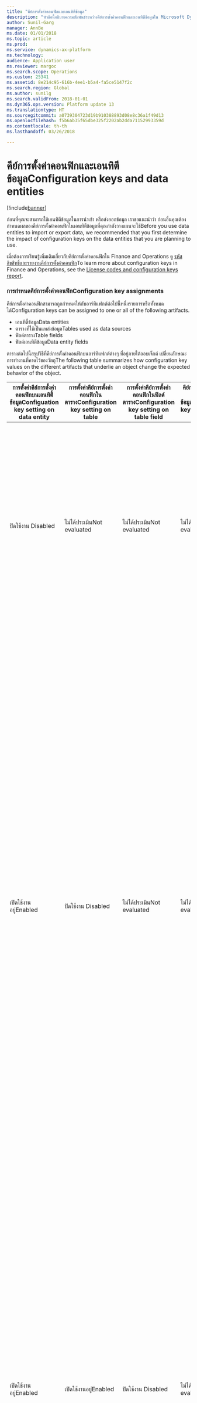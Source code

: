 ```yaml
---
title: "คีย์การตั้งค่าคอนฟิกและเอนทิตีข้อมูล"
description: "หัวข้อนี้อธิบายความสัมพันธ์ระหว่างคีย์การตั้งค่าคอนฟิกและเอนทิตีข้อมูลใน Microsoft Dynamics 365 for Finance and Operations"
author: Sunil-Garg
manager: AnnBe
ms.date: 01/01/2018
ms.topic: article
ms.prod: 
ms.service: dynamics-ax-platform
ms.technology: 
audience: Application user
ms.reviewer: margoc
ms.search.scope: Operations
ms.custom: 25341
ms.assetid: 8e214c95-616b-4ee1-b5a4-fa5ce5147f2c
ms.search.region: Global
ms.author: sunilg
ms.search.validFrom: 2018-01-01
ms.dyn365.ops.version: Platform update 13
ms.translationtype: HT
ms.sourcegitcommit: a0739304723d19b910388893d08e8c36a1f49d13
ms.openlocfilehash: f5b6ab35f65dbe325f2202ab2dda71152993359d
ms.contentlocale: th-th
ms.lasthandoff: 03/26/2018

---
```


# <a name="configuration-keys-and-data-entities"></a><span data-ttu-id="b11e8-103">คีย์การตั้งค่าคอนฟิกและเอนทิตีข้อมูล</span><span class="sxs-lookup"><span data-stu-id="b11e8-103">Configuration keys and data entities</span></span>

[!include[banner](../includes/banner.md)]

<span data-ttu-id="b11e8-104">ก่อนที่คุณจะสามารถใช้เอนทิตีข้อมูลในการนำเข้า หรือส่งออกข้อมูล เราขอแนะนำว่า ก่อนอื่นคุณต้องกำหนดผลของคีย์การตั้งค่าคอนฟิกในเอนทิตีข้อมูลที่คุณกำลังวางแผนจะใช้</span><span class="sxs-lookup"><span data-stu-id="b11e8-104">Before you use data entities to import or export data, we recommended that you first determine the impact of configuration keys on the data entities that you are planning to use.</span></span> 

<span data-ttu-id="b11e8-105">เมื่อต้องการเรียนรู้เพิ่มเติมเกี่ยวกับคีย์การตั้งค่าคอนฟิกใน Finance and Operations ดู [รหัสลิขสิทธิ์และรายงานคีย์การตั้งค่าคอนฟิก](../sysadmin/license-codes-configuration-keys-report.md)</span><span class="sxs-lookup"><span data-stu-id="b11e8-105">To learn more about configuration keys in Finance and Operations, see the [License codes and configuration keys report](../sysadmin/license-codes-configuration-keys-report.md).</span></span>

### <a name="configuration-key-assignments"></a><span data-ttu-id="b11e8-106">การกำหนดคีย์การตั้งค่าคอนฟิก</span><span class="sxs-lookup"><span data-stu-id="b11e8-106">Configuration key assignments</span></span>
<span data-ttu-id="b11e8-107">คีย์การตั้งค่าคอนฟิกสามารถถูกกำหนดให้กับอาร์ทิแฟกต์ต่อไปนี้หนึ่งรายการหรือทั้งหมดได้</span><span class="sxs-lookup"><span data-stu-id="b11e8-107">Configuration keys can be assigned to one or all of the following artifacts.</span></span>
-   <span data-ttu-id="b11e8-108">เอนทิตี้ข้อมูล</span><span class="sxs-lookup"><span data-stu-id="b11e8-108">Data entities</span></span>
-   <span data-ttu-id="b11e8-109">ตารางที่ใช้เป็นแหล่งข้อมูล</span><span class="sxs-lookup"><span data-stu-id="b11e8-109">Tables used as data sources</span></span>
-   <span data-ttu-id="b11e8-110">ฟิลด์ตาราง</span><span class="sxs-lookup"><span data-stu-id="b11e8-110">Table fields</span></span>
-   <span data-ttu-id="b11e8-111">ฟิลด์เอนทิตีข้อมูล</span><span class="sxs-lookup"><span data-stu-id="b11e8-111">Data entity fields</span></span>

<span data-ttu-id="b11e8-112">ตารางต่อไปนี้สรุปวิธีที่คีย์การตั้งค่าคอนฟิกบนอาร์ทิแฟกต์ต่างๆ ที่อยู่ภายใต้ออบเจ็กต์ เปลี่ยนลักษณะการทำงานที่คาดไว้ของวัตถุ</span><span class="sxs-lookup"><span data-stu-id="b11e8-112">The following table summarizes how configuration key values on the different artifacts that underlie an object change the expected behavior of the object.</span></span>

| <span data-ttu-id="b11e8-113">การตั้งค่าคีย์การตั้งค่าคอนฟิกบนเอนทิตี้ข้อมูล</span><span class="sxs-lookup"><span data-stu-id="b11e8-113">Configuation key setting on data entity</span></span> | <span data-ttu-id="b11e8-114">การตั้งค่าคีย์การตั้งค่าคอนฟิกในตาราง</span><span class="sxs-lookup"><span data-stu-id="b11e8-114">Configuration key setting on table</span></span> | <span data-ttu-id="b11e8-115">การตั้งค่าคีย์การตั้งค่าคอนฟิกในฟิลด์ตาราง</span><span class="sxs-lookup"><span data-stu-id="b11e8-115">Configuration key setting on table field</span></span> | <span data-ttu-id="b11e8-116">คีย์การตั้งค่าคอนฟิกในฟิลด์เอนทิตี้ข้อมูล</span><span class="sxs-lookup"><span data-stu-id="b11e8-116">Configuration key on data entity field</span></span> | <span data-ttu-id="b11e8-117">ลักษณะการทำงานที่คาดไว้</span><span class="sxs-lookup"><span data-stu-id="b11e8-117">Expected behavior</span></span>                                                                                                                                                                                                                                                                                                                                                                                                                                                                                                                                         |
|-----------------------------------|-----------------------------|-----------------------------------|---------------------------------|-----------------------------------------------------------------------------------------------------------------------------------------------------------------------------------------------------------------------------------------------------------------------------------------------------------------------------------------------------------------------------------------------------------------------------------------------------------------------------------------------------------------------------------------------------------|
| <span data-ttu-id="b11e8-118">ปิดใช้งาน </span><span class="sxs-lookup"><span data-stu-id="b11e8-118">Disabled</span></span>                          | <span data-ttu-id="b11e8-119">ไม่ได้ประเมิน</span><span class="sxs-lookup"><span data-stu-id="b11e8-119">Not evaluated</span></span>               | <span data-ttu-id="b11e8-120">ไม่ได้ประเมิน</span><span class="sxs-lookup"><span data-stu-id="b11e8-120">Not evaluated</span></span>                     | <span data-ttu-id="b11e8-121">ไม่ได้ประเมิน</span><span class="sxs-lookup"><span data-stu-id="b11e8-121">Not evaluated</span></span>                   | <span data-ttu-id="b11e8-122">ถ้ามีการปิดใช้งานคีย์การตั้งค่าคอนฟิกสำหรับเอนทิตี้ข้อมูล เอนทิตี้ข้อมูลจะไม่ทำงาน</span><span class="sxs-lookup"><span data-stu-id="b11e8-122">If the configuration key for the data entity is disabled, the data entity will not be functional.</span></span> <span data-ttu-id="b11e8-123">โดยไม่สนใจว่าเปิดใช้งานหรือปิดใช้งานคีย์การตั้งค่าคอนฟิกในตารางและฟิลด์อยู่ภายใต้</span><span class="sxs-lookup"><span data-stu-id="b11e8-123">It does not matter whether the configuration keys in the underlying tables and fields are enabled or disabled.</span></span>                                                                                                                                                                                                                                                                                                                                          |
| <span data-ttu-id="b11e8-124">เปิดใช้งานอยู่</span><span class="sxs-lookup"><span data-stu-id="b11e8-124">Enabled</span></span>                           | <span data-ttu-id="b11e8-125">ปิดใช้งาน </span><span class="sxs-lookup"><span data-stu-id="b11e8-125">Disabled</span></span>                    | <span data-ttu-id="b11e8-126">ไม่ได้ประเมิน</span><span class="sxs-lookup"><span data-stu-id="b11e8-126">Not evaluated</span></span>                     | <span data-ttu-id="b11e8-127">ไม่ได้ประเมิน</span><span class="sxs-lookup"><span data-stu-id="b11e8-127">Not evaluated</span></span>                   | <span data-ttu-id="b11e8-128">ถ้าเปิดใช้งานคีย์การตั้งค่าคอนฟิกสำหรับเอนทิตี้ข้อมูล กรอบงานการจัดการข้อมูลตรวจสอบคีย์การตั้งค่าคอนฟิกในแต่ละตารางที่อยู่ภายใต้</span><span class="sxs-lookup"><span data-stu-id="b11e8-128">If the configuration key for a data entity is enabled, the data management framework checks the configuration key on each of the underlying tables.</span></span> <span data-ttu-id="b11e8-129">ถ้าคีย์การตั้งค่าคอนฟิกสำหรับตารางถูกปิดใช้งาน ตารางจะไม่สามารถใช้ได้ในเอนทิตี้ข้อมูลสำหรับการใช้งานตามหน้าที่</span><span class="sxs-lookup"><span data-stu-id="b11e8-129">If the configuration key for a table is disabled, that table will not be available in the data entity for functional use.</span></span> <span data-ttu-id="b11e8-130">ถ้าปิดใช้งานคีย์การตั้งค่าคอนฟิกของตาราง การตั้งค่าคีย์การตั้งค่าคอนฟิกตารางและข้อมูลเอนทิตี้จะไม่ได้รับการประเมิน</span><span class="sxs-lookup"><span data-stu-id="b11e8-130">If a table's configuration key is disabled, the table and data entity configuration key settings are not evaluated.</span></span> <span data-ttu-id="b11e8-131">ถ้ามีการปิดใช้งานตารางหลักในเอนทิตี้มีคีย์การตั้งค่าคอนฟิกของตนเอง แล้วระบบจะดำเนินการราวกับว่ามีการปิดใช้งานคีย์การตั้งค่าคอนฟิกของเอนทิตี้</span><span class="sxs-lookup"><span data-stu-id="b11e8-131">If the primary table in the entity has its configuration key disabled, then the system will act as though the entity’s configuration key were disabled.</span></span> |
| <span data-ttu-id="b11e8-132">เปิดใช้งานอยู่</span><span class="sxs-lookup"><span data-stu-id="b11e8-132">Enabled</span></span>                           | <span data-ttu-id="b11e8-133">เปิดใช้งานอยู่</span><span class="sxs-lookup"><span data-stu-id="b11e8-133">Enabled</span></span>                     | <span data-ttu-id="b11e8-134">ปิดใช้งาน </span><span class="sxs-lookup"><span data-stu-id="b11e8-134">Disabled</span></span>                          | <span data-ttu-id="b11e8-135">ไม่ได้ประเมิน</span><span class="sxs-lookup"><span data-stu-id="b11e8-135">Not evaluated</span></span>                   | <span data-ttu-id="b11e8-136">ถ้าเปิดใช้งานคีย์การตั้งค่าคอนฟิกสำหรับเอนทิตีข้อมูล และเปิดใช้งานคีย์การตั้งค่าคอนฟิกตารางที่อยู่ภายใต้ กรอบงานการจัดการข้อมูลจะตรวจสอบคีย์การตั้งค่าคอนฟิกบนฟิลด์ในตาราง</span><span class="sxs-lookup"><span data-stu-id="b11e8-136">If the configuration key for a data entity is enabled, and the underlying tables configuration keys are enabled, the data management framework will check the configuration key on of the fields in the tables.</span></span> <span data-ttu-id="b11e8-137">ถ้าปิดใช้งานคีย์การตั้งค่าคอนฟิกสำหรับฟิลด์ ฟิลด์นั้นจะไม่พร้อมใช้งานในเอนทิตี้ข้อมูลสำหรับการใช้งานตามหน้าที่ แม้ว่าฟิลด์เอนทิตี้ข้อมูลที่สอดคล้องกันจะมีคีย์การตั้งค่าคอนฟิกที่เปิดใช้งาน</span><span class="sxs-lookup"><span data-stu-id="b11e8-137">If the configuration key for a field is disabled, that field will not be available in the data entity for functional use even if the corresponding data entity field has the configuration key enabled.</span></span>                                                                                                                                   |
| <span data-ttu-id="b11e8-138">เปิดใช้งานอยู่</span><span class="sxs-lookup"><span data-stu-id="b11e8-138">Enabled</span></span>                           | <span data-ttu-id="b11e8-139">เปิดใช้งานอยู่</span><span class="sxs-lookup"><span data-stu-id="b11e8-139">Enabled</span></span>                     | <span data-ttu-id="b11e8-140">เปิดใช้งานอยู่</span><span class="sxs-lookup"><span data-stu-id="b11e8-140">Enabled</span></span>                           | <span data-ttu-id="b11e8-141">ปิดใช้งาน </span><span class="sxs-lookup"><span data-stu-id="b11e8-141">Disabled</span></span>                        | <span data-ttu-id="b11e8-142">ถ้าเปิดใช้งานคีย์การตั้งค่าคอนฟิกที่ระดับอื่นๆ ทั้งหมด แต่คีย์การตั้งค่าคอนฟิกฟิลด์เอนทิตี้ไม่ได้เปิดใช้งาน จากนั้นฟิลด์จะไม่พร้อมใช้งานสำหรับการใช้ในเอนทิตี้ข้อมูล</span><span class="sxs-lookup"><span data-stu-id="b11e8-142">If the configuration key is enabled at all other levels, but the entity field configuration key is not enabled, then the field will not be available for use in the data entity.</span></span>                                                                                                                                                                                                                                                                                                                                                                          |

> [!NOTE]
> <span data-ttu-id="b11e8-143">ถ้าเอนทิตี้มีเอนทิตี้อื่นเป็นแหล่งข้อมูล จากนั้น ความหมายข้างต้นจะถูกนำไปใช้ในลักษณะที่เกิดซ้ำ</span><span class="sxs-lookup"><span data-stu-id="b11e8-143">If an entity has another entity as a data source then, the above semantics are applied in a recursive manner.</span></span>

### <a name="entity-list-refresh"></a><span data-ttu-id="b11e8-144">การรีเฟรชรายการเอนทิตี้</span><span class="sxs-lookup"><span data-stu-id="b11e8-144">Entity list refresh</span></span>
<span data-ttu-id="b11e8-145">เมื่อมีการรีเฟรชรายการเอนทิตี้ กรอบงานการจัดการข้อมูลสร้างข้อมูลเมตาของคีย์การตั้งค่าคอนฟิกสำหรับการใช้รันไทม์</span><span class="sxs-lookup"><span data-stu-id="b11e8-145">When the entity list is refreshed, the data management framework builds the configuration key metadata for runtime use.</span></span> <span data-ttu-id="b11e8-146">ข้อมูลเมตานี้ถูกสร้างขึ้นโดยใช้ตรรกะที่อธิบายไว้ข้างต้น</span><span class="sxs-lookup"><span data-stu-id="b11e8-146">This metadata is built using the logic described above.</span></span> <span data-ttu-id="b11e8-147">เราขอแนะนำเป็นอย่างยิ่งให้คุณรอการรีเฟรชรายการเอนทิตี้ให้เสร็จสมบูรณ์ ก่อนที่จะใช้งานและเอนทิตี้ในกรอบงานการจัดการข้อมูล</span><span class="sxs-lookup"><span data-stu-id="b11e8-147">We strongly recommend that you  wait for the entity list refresh to complete before using jobs and entities in the data management framework.</span></span> <span data-ttu-id="b11e8-148">ถ้าคุณรอ ข้อมูลเมตาของคีย์การตั้งค่าคอนฟิกอาจไม่เป็นปัจจุบัน และอาจทำให้เกิดผลลัพธ์ที่ไม่คาดคิด</span><span class="sxs-lookup"><span data-stu-id="b11e8-148">If you don't wait, the configuration key metadata may not be up to date and could result in unexpected outcomes.</span></span> <span data-ttu-id="b11e8-149">เมื่อกำลังมีการรีเฟรชรายการเอนทิตี้ ข้อความต่อไปนี้จะแสดงในหน้ารายการของเอนทิตี้</span><span class="sxs-lookup"><span data-stu-id="b11e8-149">When the entity list is being refreshed, the following message is shown in the entity list page.</span></span>

![การรีเฟรชรายการเอนทิตี้](./media/Entity_refresh_list.png)

### <a name="data-entity-list-page"></a><span data-ttu-id="b11e8-151">หน้ารายการของเอนทิตี้ข้อมูล</span><span class="sxs-lookup"><span data-stu-id="b11e8-151">Data entity list page</span></span>
<span data-ttu-id="b11e8-152">หน้ารายการของเอนทิตี้ข้อมูลในพื้นที่ทำงานการจัดการข้อมูล แสดงการตั้งค่าคีย์การตั้งค่าคอนฟิกสำหรับเอนทิตี้</span><span class="sxs-lookup"><span data-stu-id="b11e8-152">The data entity list page in the Data management workspace shows the configuration key settings for the entities.</span></span> <span data-ttu-id="b11e8-153">เริ่มต้นจากหน้านี้เพื่อให้เข้าใจถึงผลกระทบจากคีย์การตั้งค่าคอนฟิกบนเอนทิตี้ข้อมูล</span><span class="sxs-lookup"><span data-stu-id="b11e8-153">Start from this page  to understand the impact from configuration keys on the data entity.</span></span>
<span data-ttu-id="b11e8-154">ข้อมูลนี้จะแสดงขึ้นโดยใช้ข้อมูลเมตาที่สร้างขึ้นระหว่างการรีเฟรชเอนทิตี้</span><span class="sxs-lookup"><span data-stu-id="b11e8-154">This information is shown using the metadata that is built during entity refresh.</span></span> <span data-ttu-id="b11e8-155">คอลัมน์ของคีย์การตั้งค่าคอนฟิกแสดงชื่อของคีย์การตั้งค่าคอนฟิกที่สัมพันธ์กับเอนทิตี้ข้อมูล</span><span class="sxs-lookup"><span data-stu-id="b11e8-155">The configuration key column shows the name of the configuration key that is associated with the data entity.</span></span> <span data-ttu-id="b11e8-156">ถ้าคอลัมน์นี้ว่างเปล่า หมายความว่าไม่มีคีการตั้งค่าคอนฟิกที่สัมพันธ์กับเอนทิตี้ข้อมูล</span><span class="sxs-lookup"><span data-stu-id="b11e8-156">If this column is blank it means that there is no configuration key associated with the data entity.</span></span> <span data-ttu-id="b11e8-157">คอลัมน์สถานะคีย์การตั้งค่าคอนฟิกแสดงสถานะของคีย์การตั้งค่าคอนฟิก</span><span class="sxs-lookup"><span data-stu-id="b11e8-157">The configuration key status column shows the state of the configuration key.</span></span> <span data-ttu-id="b11e8-158">ถ้ามีเครื่องหมายเลือก หมายถึงคีย์ถูกเปิดใช้งาน</span><span class="sxs-lookup"><span data-stu-id="b11e8-158">If it has a checkmark, it means the key is enabled.</span></span> <span data-ttu-id="b11e8-159">ถ้าฟิลด์นี้ว่างเปล่า หมายถึงคีย์นี้ถูกปิดใช้งาน หรือไม่มีคีย์ที่เกี่ยวข้อง อย่างใดอย่างหนึ่ง</span><span class="sxs-lookup"><span data-stu-id="b11e8-159">If it is blank, it means either the key is disabled or there is no key associated.</span></span>

![หน้ารายการของเอนทิตี้](./media/Data_entity_list_page.png)

### <a name="target-fields"></a><span data-ttu-id="b11e8-161">ฟิลด์เป้าหมาย</span><span class="sxs-lookup"><span data-stu-id="b11e8-161">Target fields</span></span>
<span data-ttu-id="b11e8-162">ขั้นตอนถัดไปคือ การเข้าถึงเอนทิตี้ข้อมูลเพื่อดูผลกระทบของคีย์การตั้งค่าคอนฟิกบนตารางและฟิลด์</span><span class="sxs-lookup"><span data-stu-id="b11e8-162">The next step is to drill into the data entity to view the impact of configuration keys on tables and fields.</span></span> <span data-ttu-id="b11e8-163">แบบฟอร์มฟิลด์เป้าหมายสำหรับเอนทิตีข้อมูล แสดงคีย์การตั้งค่าคอนฟิกและข้อมูลสถานะคีย์สำหรับตารางและฟิลด์ที่เกี่ยวข้องในเอนทิตี้ข้อมูล</span><span class="sxs-lookup"><span data-stu-id="b11e8-163">The target fields form for a data entity shows configuration key and the key status information for the related tables and fields in the data entity.</span></span>  <span data-ttu-id="b11e8-164">ถ้าเอนทิตี้ข้อมูลเองมีคีย์การตั้งค่าคอนฟิกที่ถูกปิดใช้งาน ข้อความเตือนจะแสดงขึ้น โดยแจ้งให้ทราบว่าตารางและฟิลด์ในแบบฟอร์มฟิลด์เป้าหมายสำหรับเอนทิตี้นี้จะไม่พร้อมใช้งานทั้งหมด โดยไม่คำนึงถึงสถานะของคีย์การตั้งค่าคอนฟิก</span><span class="sxs-lookup"><span data-stu-id="b11e8-164">If the data entity itself has its configuration key disabled, a warning message is shown informing that the tables and fields in the target fields form for this entity will not be available at all regardless of their configuration key status.</span></span>

![ฟิลด์เป้าหมาย](./media/Target_fields_1.png)

### <a name="child-entities"></a><span data-ttu-id="b11e8-166">เอนทิตี้รอง</span><span class="sxs-lookup"><span data-stu-id="b11e8-166">Child entities</span></span> 
<span data-ttu-id="b11e8-167">เอนทิตี้บางรายการมีเอนทิตี้อื่นเป็นแหล่งข้อมูล หรือเป็นเอนทิตี้ข้อมูลโดยรวม: ข้อมูลคีย์การตั้งค่าคอนฟิกสำหรับเอนทิตี้เหล่านี้จะปรากฏในแบบฟอร์มเอนทิตี้รอง</span><span class="sxs-lookup"><span data-stu-id="b11e8-167">Certain entities have other entities as data sources, or are composite data entities: configuration key information for these entities is shown in the Child entities form.</span></span> <span data-ttu-id="b11e8-168">ใช้แบบฟอร์มนี้ในลักษณะคล้ายกันกับหน้ารายการของเอนทิตี้ที่อธิบายไว้ข้างต้น</span><span class="sxs-lookup"><span data-stu-id="b11e8-168">Use this form in the similar way to the entities list page described above.</span></span> <span data-ttu-id="b11e8-169">แบบฟอร์มฟิลด์เป้าหมายสำหรับเอนทิตี้รองยังทำหน้าที่เหมือนกับสิ่งที่อธิบายไว้ข้างต้นอีกด้วย</span><span class="sxs-lookup"><span data-stu-id="b11e8-169">The target fields form for the child entity also behaves like what is described above.</span></span>

![ฟิลด์เป้าหมาย](./media/Target_fields_2.png)

### <a name="using-data-entities"></a><span data-ttu-id="b11e8-171">การใช้เอนทิตี้ข้อมูล</span><span class="sxs-lookup"><span data-stu-id="b11e8-171">Using data entities</span></span>
<span data-ttu-id="b11e8-172">หลังจากการทำความเข้าใจผลกระทบทั้งหมด ถ้ามี ของคีย์การตั้งค่าคอนฟิกในเอนทิตี้ข้อมูลที่คุณต้องการใช้ ขณะนี้คุณสามารถดำเนินการใช้เอนทิตี้ข้อมูลได้โดยการเพิ่มไปยังโครงการข้อมูล</span><span class="sxs-lookup"><span data-stu-id="b11e8-172">After understanding the full impact, if any, of configuration keys on the data entities that you would like to use, you can now proceed to using the data entities by adding them to data projects.</span></span> 

### <a name="run-time-validations-for-configuration-keys"></a><span data-ttu-id="b11e8-173">การตรวจสอบรันไทม์สำหรับคีย์การตั้งค่าคอนฟิก</span><span class="sxs-lookup"><span data-stu-id="b11e8-173">Run time validations for configuration keys</span></span>
<span data-ttu-id="b11e8-174">โดยใช้ข้อมูลเมตาคีย์การตั้งค่าคอนฟิกที่สร้างขึ้นระหว่างรายการรีเฟรชเอนทิตี้ จะมีการดำเนินการตรวจสอบรันไทม์ในกรณีการใช้ต่อไปนี้</span><span class="sxs-lookup"><span data-stu-id="b11e8-174">Using the configuration key metadata built during entity refresh list, run time validations are performed in the following use cases.</span></span>

-   <span data-ttu-id="b11e8-175">เมื่อมีการเพิ่มเอนทิตี้ข้อมูลไปยังงาน</span><span class="sxs-lookup"><span data-stu-id="b11e8-175">When a data entity is added to a job</span></span>

-   <span data-ttu-id="b11e8-176">เมื่อผู้ใช้คลิกที่ 'ตรวจสอบ' ในรายการเอนทิตี้</span><span class="sxs-lookup"><span data-stu-id="b11e8-176">When user clicks ‘validate’ on the entity list</span></span>

-   <span data-ttu-id="b11e8-177">เมื่อผู้ใช้โหลดแพคเกจข้อมูลเข้าสู่โครงการข้อมูล</span><span class="sxs-lookup"><span data-stu-id="b11e8-177">When the user loads a data package into a data project</span></span>

-   <span data-ttu-id="b11e8-178">เมื่อผู้ใช้โหลดเท็มเพลตเข้าสู่โครงการข้อมูล</span><span class="sxs-lookup"><span data-stu-id="b11e8-178">When the user loads a template into a data project</span></span>

-   <span data-ttu-id="b11e8-179">เมื่อมีการโหลดโครงการข้อมูลที่มีอยู่</span><span class="sxs-lookup"><span data-stu-id="b11e8-179">When an existing data project is loaded</span></span>

-   <span data-ttu-id="b11e8-180">เมื่อมีการโหลดเท็มเพลตเข้าสู่โครงการข้อมูล</span><span class="sxs-lookup"><span data-stu-id="b11e8-180">When a template is loaded into a data project</span></span>

-   <span data-ttu-id="b11e8-181">ก่อนมีการดำเนินงานส่งออก/การนำเข้า (ชุดงาน ไม่ใช่ชุดงานงาน การเกิดซ้ำ Odata)</span><span class="sxs-lookup"><span data-stu-id="b11e8-181">Before the export/import job is executed (batch, non-batch, recurring, Odata)</span></span>

-   <span data-ttu-id="b11e8-182">เมื่อผู้ใช้ที่สร้างการแม็ป</span><span class="sxs-lookup"><span data-stu-id="b11e8-182">When the user generates mapping</span></span>

-   <span data-ttu-id="b11e8-183">เมื่อผู้ใช้แม็ปฟิลด์ในการแม็ป UI</span><span class="sxs-lookup"><span data-stu-id="b11e8-183">When the user maps fields in the mapping UI</span></span>

-   <span data-ttu-id="b11e8-184">เมื่อผู้ใช้เพิ่ม 'ฟิลด์ที่สามารถนำเข้าได้' เท่านั้น</span><span class="sxs-lookup"><span data-stu-id="b11e8-184">When the user adds only 'importable fields'</span></span>


### <a name="managing-configuration-key-changes"></a><span data-ttu-id="b11e8-185">การจัดการการเปลี่ยนแปลงคีย์การตั้งค่าคอนฟิก</span><span class="sxs-lookup"><span data-stu-id="b11e8-185">Managing configuration key changes</span></span>
<span data-ttu-id="b11e8-186">เวลาใดก็ได้ที่คุณอัพเดตคีย์การตั้งค่าคอนฟิกที่เอนทิตี้ ระดับตารางหรือฟิลด์ รายการเอนทิตี้ในกรอบงานการจัดการข้อมูลต้องถูกรีเฟรช</span><span class="sxs-lookup"><span data-stu-id="b11e8-186">Anytime that you update configuration keys at the entity, table or field level, the entity list in the data management framework must be refreshed.</span></span> <span data-ttu-id="b11e8-187">กระบวนการนี้ช่วยให้มั่นใจว่า กรอบงานจะใช้การตั้งค่าคีย์การตั้งค่าคอนฟิกล่าสุด</span><span class="sxs-lookup"><span data-stu-id="b11e8-187">This process ensures that the framework picks up the latest configuration key settings.</span></span> <span data-ttu-id="b11e8-188">จนกระทั่งมีการรีเฟรชรายการเอนทิตี้ การเตือนต่อไปนี้จะถูกแสดงในหน้ารายการของเอนทิตี้</span><span class="sxs-lookup"><span data-stu-id="b11e8-188">Until the entity list is refreshed, the following warning will be shown in the entity list page.</span></span> <span data-ttu-id="b11e8-189">การเปลี่ยนแปลงคีย์การตั้งค่าคอนฟิกที่อัพเดตแล้วจะมีผลทันที หลังจากที่มีการรีเฟรชรายการเอนทิตี้</span><span class="sxs-lookup"><span data-stu-id="b11e8-189">The updated configuration key changes will take effect immediately after the entity list is refreshed.</span></span> <span data-ttu-id="b11e8-190">เราขอแนะนำให้คุณตรวจสอบโครงการข้อมูลที่มีอยู่และงานเพื่อให้แน่ใจว่าจะทำงานตามที่คาดไว้ หลังจากที่การเปลี่ยนแปลงคีย์การตั้งค่าคอนฟิกมีผลบังคับใช้</span><span class="sxs-lookup"><span data-stu-id="b11e8-190">We recommend that you validate existing data projects and jobs to make sure that they function as expected after the configuration keys changes are put in effect.</span></span>

![ฟิลด์เป้าหมาย](./media/Target_fields_3.png)


